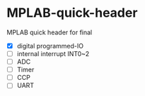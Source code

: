 # MPLAB-quick-header
MPLAB quick header for final 

- [x] digital programmed-IO
- [ ] internal interrupt INT0~2
- [ ] ADC
- [ ] Timer
- [ ] CCP
- [ ] UART
